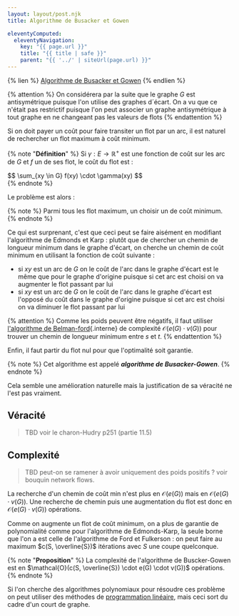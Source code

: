 ```yaml
---
layout: layout/post.njk
title: Algorithme de Busacker et Gowen

eleventyComputed:
  eleventyNavigation:
    key: "{{ page.url }}"
    title: "{{ title | safe }}"
    parent: "{{ '../' | siteUrl(page.url) }}"
---
```


{% lien %}
[Algorithme de Busacker et Gowen](https://fr.wikipedia.org/wiki/Algorithme_de_Busacker_et_Gowen)
{% endlien %}

{% attention %}
On considérera par la suite que le graphe $G$ est antisymétrique puisque l'on utilise des graphes d´écart. On a vu que ce n'était pas restrictif puisque l'on peut associer un graphe antisymétrique à tout graphe en ne changeant pas les valeurs de flots
{% endattention %}

Si on doit payer un coût pour faire transiter un flot par un arc, il est naturel de rechercher un flot maximum à coût minimum.

{% note "**Définition**" %}
Si $\gamma : E \rightarrow \mathbb{R}^+$ est une fonction de coût sur les arc de $G$ et $f$ un de ses flot, le coût du flot est :

<div>
$$
\sum_{xy \in G} f(xy) \cdot \gamma(xy)
$$
</div>
{% endnote %}

Le problème est alors :

{% note %}
Parmi tous les flot maximum, un choisir un de coût minimum.
{% endnote %}

Ce qui est surprenant, c'est que ceci peut se faire aisément en modifiant l'algorithme de Edmonds et Karp : plutôt que de chercher un chemin de longueur minimum dans le graphe d'écart, on cherche un chemin de coût minimum en utilisant la fonction de coût suivante :

- si $xy$ est un arc de $G$ on le coût de l'arc dans le graphe d'écart est le même que pour le graphe d'origine puisque si cet arc est choisi on va augmenter le flot passant par lui
- si $xy$ est un arc de $G$ on le coût de l'arc dans le graphe d'écart est l'opposé du coût dans le graphe d'origine puisque si cet arc est choisi on va diminuer le flot passant par lui

{% attention %}
Comme les poids peuvent être négatifs, il faut utiliser [l'algorithme de Belman-ford](../../chemin-poids-min-cas-général/){.interne} de complexité $\mathcal{O}(e(G) \cdot v(G))$ pour trouver un chemin de longueur minimum entre $s$ et $t$.
{% endattention %}

Enfin, il faut partir du flot nul pour que l'optimalité soit garantie.

{% note %}
Cet algorithme est appelé **_algorithme de Busacker-Gowen_**.
{% endnote %}

Cela semble une amélioration naturelle mais la justification de sa véracité ne l'est pas vraiment.

## Véracité

> TBD voir le charon-Hudry p251 (partie 11.5)

## Complexité

> TBD peut-on se ramener à avoir uniquement des poids positifs ? voir bouquin network flows.

La recherche d'un chemin de coût min n'est plus en $\mathcal{O}(e(G))$ mais en $\mathcal{O}(e(G) \cdot v(G))$. Une recherche de chemin puis une augmentation du flot est donc en $\mathcal{O}(e(G) \cdot v(G))$ opérations.

Comme on augmente un flot de coût minimum, on a plus de garantie de polynomialité comme pour l'algorithme de Edmonds-Karp, la seule borne que l'on a est celle de l'algorithme de Ford et Fulkerson : on peut faire au maximum $c(S, \overline{S})$ itérations avec $S$ une coupe quelconque.

{% note "**Proposition**" %}
La complexité de l'algorithme de Buscker-Gowen est en $\mathcal{O}(c(S, \overline{S}) \cdot e(G) \cdot v(G))$ opérations.
{% endnote %}

Si l'on cherche des algorithmes polynomiaux pour résoudre ces problème on peut utiliser des méthodes de [programmation linéaire](https://fr.wikipedia.org/wiki/Optimisation_lin%C3%A9aire), mais ceci sort du cadre d'un court de graphe.
